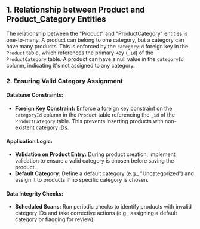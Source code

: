 ## 1. Relationship between Product and Product_Category Entities

The relationship between the "Product" and "ProductCategory" entities is one-to-many. A product can belong to one category, but a category can have many products. This is enforced by the `categoryId` foreign key in the `Product` table, which references the primary key (`_id`) of the `ProductCategory` table. A product can have a null value in the `categoryId` column, indicating it's not assigned to any category.

### 2. Ensuring Valid Category Assignment

#### Database Constraints:

- **Foreign Key Constraint:** Enforce a foreign key constraint on the `categoryId` column in the `Product` table referencing the `_id` of the `ProductCategory` table. This prevents inserting products with non-existent category IDs.

#### Application Logic:

- **Validation on Product Entry:** During product creation, implement validation to ensure a valid category is chosen before saving the product.
- **Default Category:** Define a default category (e.g., "Uncategorized") and assign it to products if no specific category is chosen.

#### Data Integrity Checks:

- **Scheduled Scans:** Run periodic checks to identify products with invalid category IDs and take corrective actions (e.g., assigning a default category or flagging for review).
